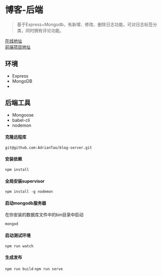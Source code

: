 # 博客-后端

> 基于Express+Mongodb，有新增、修改、删除日志功能，可对日志标签分类，同时拥有评论功能。

[在线地址](http://www.adriantao.com)   
[前端项目地址](https://github.com/AdrianTao/blog-frontend)    

## 环境
- Express
- MongoDB
- 
## 后端工具
- Mongoose
- babel-cli
- nodemon

#### 克隆远程库
`git@github.com:AdrianTao/blog-server.git`

#### 安装依赖
`npm install`

#### 全局安装supervisor
`npm install -g nodemon`

#### 启动mongodb服务器

在你安装的数据库文件中的bin目录中启动

`mongod`

#### 启动测试环境
`npm run watch`

#### 生成发布
`npm run build`
`npm run serve`